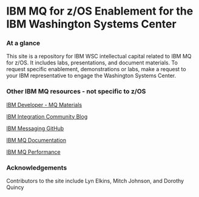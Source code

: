 # IBM MQ for z/OS Enablement for the IBM Washington Systems Center 

### At a glance
This site is a repository for IBM WSC intellectual capital related to IBM MQ for z/OS. It includes labs, presentations, and document materials. To request specific enablement, demonstrations or labs, make a request to your IBM representative to engage the Washington Systems Center.

### Other IBM MQ resources - not specific to z/OS

[IBM Developer - MQ Materials](https://developer.ibm.com/components/ibm-mq/)

[IBM Integration Community Blog](https://community.ibm.com/community/user/integration/communities/community-home/recent-community-blogs?communitykey=183ec850-4947-49c8-9a2e-8e7c7fc46c64)

[IBM Messaging GitHub](https://github.com/ibm-messaging)

[IBM MQ Documentation](https://www.ibm.com/docs/en/ibm-mq)

[IBM MQ Performance](https://ibm-messaging.github.io/mqperf/)

### Acknowledgements

Contributors to the site include Lyn Elkins, Mitch Johnson, and Dorothy Quincy

